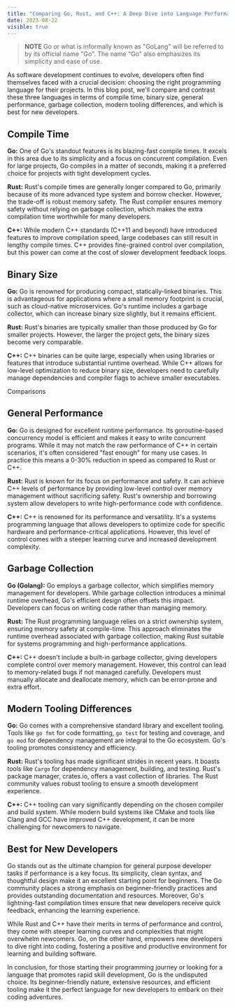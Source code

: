 ```yaml
---
title: "Comparing Go, Rust, and C++: A Deep Dive into Language Performance and Tooling"
date: 2023-08-22
visible: true
---
```


> **NOTE**
Go or what is informally known as "GoLang" will be referred to by its official name "Go". The name "Go" also emphasizes its simplicity and ease of use.

As software development continues to evolve, developers often find themselves faced with a crucial decision: choosing the right programming language for their projects. In this blog post, we'll compare and contrast these three languages in terms of compile time, binary size, general performance, garbage collection, modern tooling differences, and which is best for new developers.

## Compile Time

**Go:** One of Go's standout features is its blazing-fast compile times. It excels in this area due to its simplicity and a focus on concurrent compilation. Even for large projects, Go compiles in a matter of seconds, making it a preferred choice for projects with tight development cycles.

**Rust:** Rust's compile times are generally longer compared to Go, primarily because of its more advanced type system and borrow checker. However, the trade-off is robust memory safety. The Rust compiler ensures memory safety without relying on garbage collection, which makes the extra compilation time worthwhile for many developers.

**C++:** While modern C++ standards (C++11 and beyond) have introduced features to improve compilation speed, large codebases can still result in lengthy compile times. C++ provides fine-grained control over compilation, but this power can come at the cost of slower development feedback loops.

## Binary Size

**Go:** Go is renowned for producing compact, statically-linked binaries. This is advantageous for applications where a small memory footprint is crucial, such as cloud-native microservices. Go's runtime includes a garbage collector, which can increase binary size slightly, but it remains efficient.

**Rust:** Rust's binaries are typically smaller than those produced by Go for smaller projects. However, the larger the project gets, the binary sizes become very comparable.

**C++:** C++ binaries can be quite large, especially when using libraries or features that introduce substantial runtime overhead. While C++ allows for low-level optimization to reduce binary size, developers need to carefully manage dependencies and compiler flags to achieve smaller executables.

Comparisons

## General Performance

**Go:** Go is designed for excellent runtime performance. Its goroutine-based concurrency model is efficient and makes it easy to write concurrent programs. While it may not match the raw performance of C++ in certain scenarios, it's often considered "fast enough" for many use cases. In practice this means a 0-30% reduction in speed as compared to Rust or C++.

**Rust:** Rust is known for its focus on performance and safety. It can achieve C++ levels of performance by providing low-level control over memory management without sacrificing safety. Rust's ownership and borrowing system allow developers to write high-performance code with confidence.

**C++:** C++ is renowned for its performance and versatility. It's a systems programming language that allows developers to optimize code for specific hardware and performance-critical applications. However, this level of control comes with a steeper learning curve and increased development complexity.

## Garbage Collection

**Go (Golang):** Go employs a garbage collector, which simplifies memory management for developers. While garbage collection introduces a minimal runtime overhead, Go's efficient design often offsets this impact. Developers can focus on writing code rather than managing memory.

**Rust:** The Rust programming language relies on a strict ownership system, ensuring memory safety at compile-time. This approach eliminates the runtime overhead associated with garbage collection, making Rust suitable for systems programming and high-performance applications.

**C++:** C++ doesn't include a built-in garbage collector, giving developers complete control over memory management. However, this control can lead to memory-related bugs if not managed carefully. Developers must manually allocate and deallocate memory, which can be error-prone and extra effort.

## Modern Tooling Differences

**Go:** Go comes with a comprehensive standard library and excellent tooling. Tools like `go fmt` for code formatting, `go test` for testing and coverage, and `go mod` for dependency management are integral to the Go ecosystem. Go's tooling promotes consistency and efficiency.

**Rust:** Rust's tooling has made significant strides in recent years. It boasts tools like `Cargo` for dependency management, building, and testing. Rust's package manager, crates.io, offers a vast collection of libraries. The Rust community values robust tooling to ensure a smooth development experience.

**C++:** C++ tooling can vary significantly depending on the chosen compiler and build system. While modern build systems like CMake and tools like Clang and GCC have improved C++ development, it can be more challenging for newcomers to navigate.

## Best for New Developers

Go stands out as the ultimate champion for general purpose developer tasks if performance is a key focus. Its simplicity, clean syntax, and thoughtful design make it an excellent starting point for beginners. The Go community places a strong emphasis on beginner-friendly practices and provides outstanding documentation and resources. Moreover, Go's lightning-fast compilation times ensure that new developers receive quick feedback, enhancing the learning experience.

While Rust and C++ have their merits in terms of performance and control, they come with steeper learning curves and complexities that might overwhelm newcomers. Go, on the other hand, empowers new developers to dive right into coding, fostering a positive and productive environment for learning and building software.

In conclusion, for those starting their programming journey or looking for a language that promotes rapid skill development, Go is the undisputed choice. Its beginner-friendly nature, extensive resources, and efficient tooling make it the perfect language for new developers to embark on their coding adventures.